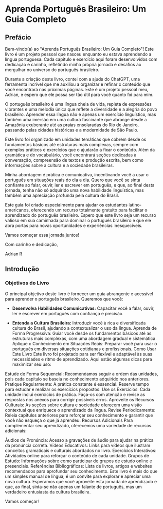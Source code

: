 # Aprenda Português Brasileiro: Um Guia Completo

## Prefácio

Bem-vindo(a) ao "Aprenda Português Brasileiro: Um Guia Completo"! Este livro é um projeto pessoal que nasceu enquanto eu estava aprendendo a língua portuguesa. Cada capítulo e exercício aqui foram desenvolvidos com dedicação e carinho, refletindo minha própria jornada e desafios ao mergulhar no universo do português brasileiro.

Durante a criação deste livro, contei com a ajuda do ChatGPT, uma ferramenta incrível que me auxiliou a organizar e refinar o conteúdo que você encontrará nas próximas páginas. Este é um projeto pessoal meu, Adrian, e espero que ele possa ser tão útil para você quanto foi para mim.

O português brasileiro é uma língua cheia de vida, repleta de expressões vibrantes e uma melodia única que reflete a diversidade e a alegria do povo brasileiro. Aprender essa língua não é apenas um exercício linguístico, mas também uma imersão em uma cultura fascinante que abrange desde a Amazônia exuberante até as praias ensolaradas do Rio de Janeiro, passando pelas cidades históricas e a modernidade de São Paulo.

Este livro foi organizado em unidades temáticas que cobrem desde os fundamentos básicos até estruturas mais complexas, sempre com exemplos práticos e exercícios que o ajudarão a fixar o conteúdo. Além da gramática e do vocabulário, você encontrará seções dedicadas à conversação, compreensão de textos e produção escrita, bem como informações sobre a cultura e a sociedade brasileiras.

Minha abordagem é prática e comunicativa, incentivando você a usar o português em situações reais do dia a dia. Quero que você se sinta confiante ao falar, ouvir, ler e escrever em português, e que, ao final desta jornada, tenha não só adquirido uma nova habilidade linguística, mas também uma apreciação profunda pela cultura do Brasil.

Este guia foi criado especialmente para ajudar os estudantes latino-americanos, oferecendo um recurso totalmente gratuito para facilitar o aprendizado do português brasileiro. Espero que este livro seja um recurso valioso em sua caminhada para dominar o português brasileiro e que ele abra portas para novas oportunidades e experiências inesquecíveis.

Vamos começar essa jornada juntos!

Com carinho e dedicação,

Adrian R

## Introdução
### Objetivos do Livro
O principal objetivo deste livro é fornecer um guia abrangente e acessível para aprender o português brasileiro. Queremos que você:

- **Desenvolva Habilidades Comunicativas:** Capacitar você a falar, ouvir, ler e escrever em português com confiança e precisão.

- **Entenda a Cultura Brasileira:** Introduzir você à rica e diversificada cultura do Brasil, ajudando a contextualizar o uso da língua.
Aprenda de Forma Progressiva: Guiar você desde os fundamentos básicos até as estruturas mais complexas, com uma abordagem gradual e sistemática.
Aplique o Conhecimento em Situações Reais: Preparar você para usar o português em diversas situações cotidianas e profissionais.
Como Usar Este Livro
Este livro foi projetado para ser flexível e adaptável às suas necessidades e ritmo de aprendizado. Aqui estão algumas dicas para maximizar seu uso:

Estude de Forma Sequencial: Recomendamos seguir a ordem das unidades, pois cada capítulo se baseia no conhecimento adquirido nos anteriores.
Pratique Regularmente: A prática constante é essencial. Reserve tempo para estudar e realizar os exercícios propostos.
Use os Exercícios: Cada unidade inclui exercícios de prática. Faça-os com atenção e revise as respostas nos anexos para corrigir possíveis erros.
Aproveite os Recursos Culturais: As seções sobre cultura e sociedade oferecem uma visão contextual que enriquece o aprendizado da língua.
Revise Periodicamente: Releia capítulos anteriores para reforçar seu conhecimento e garantir que você não esqueça o que já aprendeu.
Recursos Adicionais
Para complementar seu aprendizado, oferecemos uma variedade de recursos adicionais:

Áudios de Pronúncia: Acesso a gravações de áudio para ajudar na prática da pronúncia correta.
Vídeos Educativos: Links para vídeos que ilustram conceitos gramaticais e culturais abordados no livro.
Exercícios Interativos: Atividades online para reforçar o conteúdo de cada unidade.
Grupos de Estudo: Informações sobre como participar de grupos de estudo online e presenciais.
Referências Bibliográficas: Lista de livros, artigos e websites recomendados para aprofundar seu conhecimento.
Este livro é mais do que um simples manual de língua; é um convite para explorar e apreciar uma nova cultura. Esperamos que você aproveite esta jornada de aprendizado e que, ao final, sinta-se não apenas um falante de português, mas um verdadeiro entusiasta da cultura brasileira.

Vamos começar!
